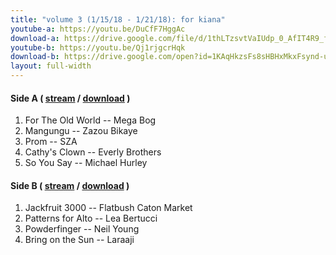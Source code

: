 ```yaml
---
title: "volume 3 (1/15/18 - 1/21/18): for kiana"
youtube-a: https://youtu.be/DuCfF7HggAc
download-a: https://drive.google.com/file/d/1thLTzsvtVaIUdp_0_AfIT4R9_f3Yg6GR
youtube-b: https://youtu.be/Qj1rjgcrHqk
download-b: https://drive.google.com/open?id=1KAqHkzsFs8sHBHxMkxFsynd-urjzR6Z_
layout: full-width 
---
```

#### Side A ( <a target="_blank" href="{{ page.youtube-a }}">stream</a> / <a target="_blank" href="{{ page.download-a }}">download</a> ) ####
1. For The Old World -- Mega Bog
2. Mangungu -- Zazou Bikaye
3. Prom -- SZA
4. Cathy's Clown -- Everly Brothers
5. So You Say -- Michael Hurley

#### Side B ( <a target="_blank" href="{{ page.youtube-b }}">stream</a> / <a target="_blank" href="{{ page.download-b }}">download</a> ) ####
1. Jackfruit 3000 -- Flatbush Caton Market
2. Patterns for Alto -- Lea Bertucci
3. Powderfinger -- Neil Young
4. Bring on the Sun -- Laraaji
